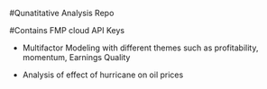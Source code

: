 #Qunatitative Analysis Repo

#Contains FMP cloud API Keys
* Multifactor Modeling with different themes such as profitability, momentum, Earnings Quality

* Analysis of effect of hurricane on oil prices